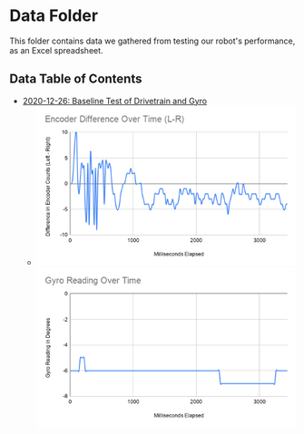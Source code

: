 # Data Folder

This folder contains data we gathered from testing our robot's performance, as an Excel spreadsheet.

## Data Table of Contents

- [2020-12-26: Baseline Test of Drivetrain and Gyro](2020-12-26-datalogLeftRight.xlsx)
  - ![Graph of Left/Right Encoder Difference](../img/2020-12-26-datalogLeftRight-Encoder-Difference.png) ![Graph of Gyro Reading](../img/2020-12-26-datalogLeftRight-Gyro-Reading.png)
